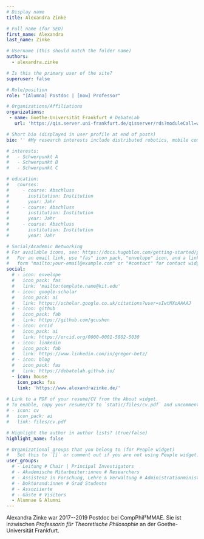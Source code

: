 ```yaml
---
# Display name
title: Alexandra Zinke

# Full name (for SEO)
first_name: Alexandra 
last_name: Zinke

# Username (this should match the folder name)
authors:
  - alexandra.zinke

# Is this the primary user of the site?
superuser: false

# Role/position
role: "[Alumna] Postdoc | [now] Professor" 

# Organizations/Affiliations
organizations:
 - name: Goethe-Universität Frankfurt # DebateLab
   url: 'https://qis.server.uni-frankfurt.de/qisserver/rds?moduleCall=webInfo&personal.pid=28022&publishConfFile=webInfoPerson&publishSubDir=personal&state=verpublish&status=init&topitem=members&vmfile=no' # https://debatelab.philosophie.kit.edu/

# Short bio (displayed in user profile at end of posts)
bio: '' #My research interests include distributed robotics, mobile computing and programmable matter.

# interests:
#   - Schwerpunkt A
#   - Schwerpunkt B
#   - Schwerpunkt C

# education:
#   courses:
#     - course: Abschluss
#       institution: Institution
#       year: Jahr
#     - course: Abschluss
#       institution: Institution
#       year: Jahr
#     - course: Abschluss
#       institution: Institution
#       year: Jahr

# Social/Academic Networking
# For available icons, see: https://docs.hugoblox.com/getting-started/page-builder/#icons
#   For an email link, use "fas" icon pack, "envelope" icon, and a link in the
#   form "mailto:your-email@example.com" or "#contact" for contact widget.
social:
  # - icon: envelope
  #   icon_pack: fas
  #   link: 'mailto:template.name@kit.edu'
  # - icon: google-scholar
  #   icon_pack: ai
  #   link: https://scholar.google.co.uk/citations?user=sIwtMXoAAAAJ
  # - icon: github
  #   icon_pack: fab
  #   link: https://github.com/gcushen
  # - icon: orcid
  #   icon_pack: ai
  #   link: https://orcid.org/0000-0001-5802-5030
  # - icon: linkedin
  #   icon_pack: fab
  #   link: https://www.linkedin.com/in/gregor-betz/
  # - icon: blog
  #   icon_pack: fas
  #   link: https://debatelab.github.io/    
  - icon: house
    icon_pack: fas
    link: 'https://www.alexandrazinke.de/'
  
# Link to a PDF of your resume/CV from the About widget.
# To enable, copy your resume/CV to `static/files/cv.pdf` and uncomment the lines below.
# - icon: cv
#   icon_pack: ai
#   link: files/cv.pdf

# Highlight the author in author lists? (true/false)
highlight_name: false

# Organizational groups that you belong to (for People widget)
#   Set this to `[]` or comment out if you are not using People widget.
user_groups:
  # - Leitung # Chair | Principal Investigators
  # - Akademische Mitarbeiter:innen # Researchers
  # - Assistenz in Forschung, Lehre & Verwaltung # Administrationministration
  # - Doktorand:innen # Grad Students
  # - Assoziierte 
  # - Gäste # Visitors
  - Alumnae & Alumni
---
```


Alexandra Zinke war 2017--2019 Postdoc bei CompPhil²MMAE. Sie ist inzwischen *Professorin für Theoretische Philosophie* an der Goethe-Universität Frankfurt.